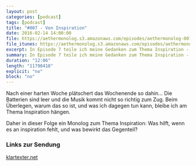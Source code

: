 ```yaml
---
layout: post
categories: [podcast]
tags: [podcast]
title: "#007 - Von Inspiration"
date: 2016-02-14 14:00:00
file: https://aethermonolog.s3.amazonaws.com/episodes/aethermonolog-007.mp3
file_itunes: https://aethermonolog.s3.amazonaws.com/episodes/aethermonolog-007.m4a
excerpt: In Episode 7 teile ich meine Gedanken zum Thema Inspiration - Was hilft, wenn es an inspiration fehlt, und was bewirkt das Gegenteil?
summary: In Episode 7 teile ich meine Gedanken zum Thema Inspiration - Was hilft, wenn es an inspiration fehlt, und was bewirkt das Gegenteil?
duration: "12:06"
length: "11798418"
explicit: "no"
block: "no"
---
```


Nach einer harten Woche plätschert das Wochenende so dahin... Die Batterien sind leer und die Musik kommt nicht so richtig zum Zug. Beim Überlegen, warum das so ist, und was ich dagegen tun kann, bleibe ich am Thema Inspiration hängen.

Daher in dieser Folge ein Monolog zum Thema Inspiration: Was hilft, wenn es an inspiration fehlt, und was bewirkt das Gegenteil?

### Links zur Sendung

[klartexter.net](http://klartexter.net)
